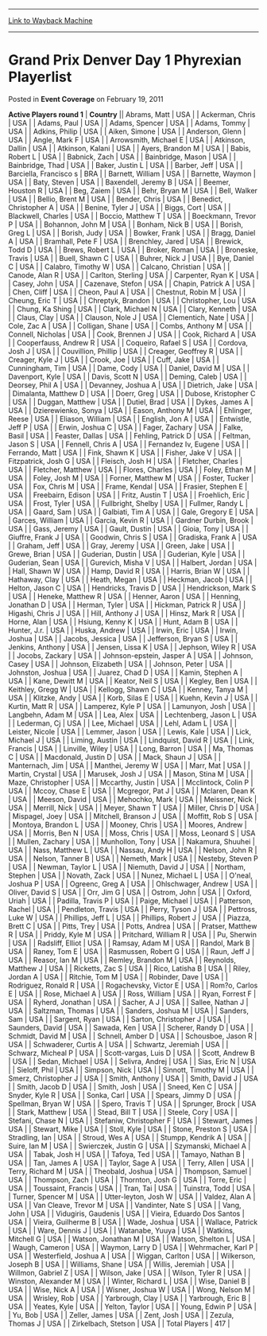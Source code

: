 
---
[Link to Wayback Machine](https://web.archive.org/web/20211127125114/https://magic.wizards.com/en/articles/archive/event-coverage/grand-prix-denver-day-1-phyrexian-playerlist-2011-02-19)

[_metadata_:description]:- "Active Players round 1CountryAbrams, MattUSAAckerman, ChrisUSAAdams, PaulUSAAdams, SpencerUSAAdams, TommyUSAAdkins, PhilipUSAAiken, SimoneUSAAnderson, GlennUSAAngle, Mark FUSAArrowsmith, Michael EUSAAtkinson, DallinUSAAtkinson, KalaniUSAAyers, Brandon MUSABabis, Robert LUSABabnick, ZachUSABainbridge, MasonUSABainbridge, ThadUSABaker, Justin LUSABarber, JeffUSABarciella,"
[_metadata_:generator]:- "Drupal 7 (http://drupal.org)"
[_metadata_:node]:- "451666"
[_metadata_:publish_date]:- "2011-02-19"
[_metadata_:source]:- "div-main-content"
[_metadata_:title]:- "Grand Prix Denver Day 1 Phyrexian Playerlist"
[_metadata_:wayback_capture_timestamp]:- "2021-11-27 12:51:14"
[_metadata_:wayback_raw_url]:- "https://web.archive.org/web/20211127125114id_/https://magic.wizards.com/en/articles/archive/event-coverage/grand-prix-denver-day-1-phyrexian-playerlist-2011-02-19"
[_metadata_:wayback_url]:- "https://magic.wizards.com/en/articles/archive/event-coverage/grand-prix-denver-day-1-phyrexian-playerlist-2011-02-19"
---


Grand Prix Denver Day 1 Phyrexian Playerlist
============================================



 Posted in **Event Coverage**
 on February 19, 2011 












 **Active Players round 1** | **Country** || Abrams, Matt | USA |
| Ackerman, Chris | USA |
| Adams, Paul | USA |
| Adams, Spencer | USA |
| Adams, Tommy | USA |
| Adkins, Philip | USA |
| Aiken, Simone | USA |
| Anderson, Glenn | USA |
| Angle, Mark F | USA |
| Arrowsmith, Michael E | USA |
| Atkinson, Dallin | USA |
| Atkinson, Kalani | USA |
| Ayers, Brandon M | USA |
| Babis, Robert L | USA |
| Babnick, Zach | USA |
| Bainbridge, Mason | USA |
| Bainbridge, Thad | USA |
| Baker, Justin L | USA |
| Barber, Jeff | USA |
| Barciella, Francisco s | BRA |
| Barnett, William | USA |
| Barnette, Waymon | USA |
| Baty, Steven | USA |
| Baxendell, Jeremy B | USA |
| Beemer, Houston R | USA |
| Beg, Zaiem | USA |
| Behr, Bryan M | USA |
| Bell, Walker | USA |
| Bellio, Brent M | USA |
| Bender, Chris | USA |
| Benedict, Christopher A | USA |
| Benine, Tyler J | USA |
| Biggs, Cort | USA |
| Blackwell, Charles | USA |
| Boccio, Matthew T | USA |
| Boeckmann, Trevor P | USA |
| Bohannon, John M | USA |
| Bonham, Nick B | USA |
| Borish, Greg L | USA |
| Borish, Judy | USA |
| Bowker, Frank | USA |
| Bragg, Daniel A | USA |
| Bramhall, Pete F | USA |
| Brenchley, Jared | USA |
| Brewick, Todd D | USA |
| Brews, Robert L | USA |
| Broker, Roman | USA |
| Broneske, Travis | USA |
| Buell, Shawn C | USA |
| Buhrer, Nick J | USA |
| Bye, Daniel C | USA |
| Calabro, Timothy W | USA |
| Calcano, Christian | USA |
| Canode, Alan R | USA |
| Carlton, Sterling | USA |
| Carpenter, Ryan K | USA |
| Casey, John | USA |
| Cazenave, Stefon | USA |
| Chapin, Patrick A | USA |
| Chen, Cliff | USA |
| Cheon, Paul A | USA |
| Chestnut, Robin M | USA |
| Cheung, Eric T | USA |
| Chreptyk, Brandon | USA |
| Christopher, Lou | USA |
| Chung, Ka Shing | USA |
| Clark, Michael N | USA |
| Clary, Kenneth | USA |
| Claus, Clay | USA |
| Clauson, Nole J | USA |
| Clementich, Nate | USA |
| Cole, Zac A | USA |
| Colligan, Shane | USA |
| Combs, Anthony M | USA |
| Connell, Nicholas | USA |
| Cook, Brennen J | USA |
| Cook, Richard A | USA |
| Cooperfauss, Andrew R | USA |
| Coqueiro, Rafael S | USA |
| Cordova, Josh J | USA |
| Couvillion, Phillip | USA |
| Creager, Geoffrey R | USA |
| Creager, Kyle J | USA |
| Crook, Joe | USA |
| Cuff, Jake | USA |
| Cunningham, Tim | USA |
| Dame, Cody | USA |
| Daniel, David M | USA |
| Davenport, Kyle | USA |
| Davis, Scott N | USA |
| Deming, Caleb | USA |
| Deorsey, Phil A | USA |
| Devanney, Joshua A | USA |
| Dietrich, Jake | USA |
| Dimalanta, Matthew D | USA |
| Doerr, Greg | USA |
| Dubose, Kristopher C | USA |
| Duggan, Matthew | USA |
| Dutiel, Brad | USA |
| Dykes, James A | USA |
| Dzierewienko, Sonya | USA |
| Eason, Anthony M | USA |
| Ehlinger, Reese | USA |
| Eliason, William | USA |
| English, Jon A | USA |
| Entwistle, Jeff P | USA |
| Erwin, Joshua C | USA |
| Fager, Zachary | USA |
| Falke, Basil | USA |
| Feaster, Dallas | USA |
| Fehling, Patrick D | USA |
| Feltman, Jason S | USA |
| Fennell, Chris A | USA |
| Fernandez Iv, Eugene | USA |
| Ferrando, Matt | USA |
| Fink, Shawn K | USA |
| Fisher, Jake V | USA |
| Fitzpatrick, Josh G | USA |
| Fleisch, Josh H | USA |
| Fletcher, Charles | USA |
| Fletcher, Matthew | USA |
| Flores, Charles | USA |
| Foley, Ethan M | USA |
| Foley, Josh M | USA |
| Forner, Matthew M | USA |
| Foster, Tucker | USA |
| Fox, Chris M | USA |
| Frame, Kendal | USA |
| Frasier, Stephen E | USA |
| Freebairn, Edison | USA |
| Fritz, Austin T | USA |
| Froehlich, Eric | USA |
| Frost, Tyler | USA |
| Fullbright, Shelby | USA |
| Fullmer, Randy L | USA |
| Gaard, Sam | USA |
| Galbiati, Tim A | USA |
| Gale, Gregory E | USA |
| Garces, William | USA |
| Garcia, Kevin R | USA |
| Gardner Durbin, Brook | USA |
| Gass, Jeremy | USA |
| Gault, Dustin | USA |
| Gioia, Tony | USA |
| Giuffre, Frank J | USA |
| Goodwin, Chris S | USA |
| Gradiska, Frank A | USA |
| Graham, Jeff | USA |
| Gray, Jeremy | USA |
| Green, Jake | USA |
| Grewe, Brian | USA |
| Guderian, Dustin | USA |
| Guderian, Kyle | USA |
| Guderian, Sean | USA |
| Gurevich, Misha V | USA |
| Halbert, Jordan | USA |
| Hall, Shawn W | USA |
| Hamp, David R | USA |
| Harris, Brian W | USA |
| Hathaway, Clay | USA |
| Heath, Megan | USA |
| Heckman, Jacob | USA |
| Helton, Jason C | USA |
| Hendricks, Travis D | USA |
| Hendrickson, Mark S | USA |
| Heneke, Matthew R | USA |
| Henner, Aaron | USA |
| Henning, Jonathan D | USA |
| Herman, Tyler | USA |
| Hickman, Patrick R | USA |
| Higashi, Chris J | USA |
| Hill, Anthony J | USA |
| Hinsz, Mark R | USA |
| Horne, Alan | USA |
| Hsiung, Kenny K | USA |
| Hunt, Adam B | USA |
| Hunter, J.r. | USA |
| Huska, Andrew | USA |
| Irwin, Eric | USA |
| Irwin, Joshua | USA |
| Jacobs, Jessica | USA |
| Jefferson, Bryan S | USA |
| Jenkins, Anthony | USA |
| Jensen, Lissa K | USA |
| Jephson, Wiley R | USA |
| Jocobs, Zackary | USA |
| Johnson-epstein, Jasper A | USA |
| Johnson, Casey | USA |
| Johnson, Elizabeth | USA |
| Johnson, Peter | USA |
| Johnston, Joshua | USA |
| Juarez, Chad D | USA |
| Kamin, Stephen A | USA |
| Kane, Dewitt M | USA |
| Keator, Neil S | USA |
| Kegley, Ben | USA |
| Keithley, Gregg W | USA |
| Kellogg, Shawn C | USA |
| Kenney, Tanya M | USA |
| Klitzke, Andy | USA |
| Korb, Silas E | USA |
| Kuehn, Kevin J | USA |
| Kurtin, Matt R | USA |
| Lamperez, Kyle P | USA |
| Lamunyon, Josh | USA |
| Langbehn, Adam M | USA |
| Lea, Alex | USA |
| Lechtenberg, Jason L | USA |
| Lederman, Cj | USA |
| Lee, Michael | USA |
| Lehl, Adam L | USA |
| Leister, Nicole | USA |
| Lemmer, Jason | USA |
| Lewis, Kale | USA |
| Lick, Michael J | USA |
| Liming, Austin | USA |
| Lindquist, David R | USA |
| Link, Francis | USA |
| Linville, Wiley | USA |
| Long, Barron | USA |
| Ma, Thomas C | USA |
| Macdonald, Justin D | USA |
| Mack, Shaun J | USA |
| Manternach, Jim | USA |
| Manthei, Jeremy W | USA |
| Marr, Mat | USA |
| Martin, Crystal | USA |
| Marusek, Josh J | USA |
| Mason, Stina M | USA |
| Maze, Christopher | USA |
| Mccarthy, Justin | USA |
| Mcclintock, Colin P | USA |
| Mccoy, Chase E | USA |
| Mcgregor, Pat J | USA |
| Mclaren, Dean K | USA |
| Meeson, David | USA |
| Mehochko, Mark | USA |
| Meissner, Nick | USA |
| Merrill, Nick | USA |
| Meyer, Shawn T | USA |
| Miller, Chris D | USA |
| Mispagel, Joey | USA |
| Mitchell, Branson J | USA |
| Moffitt, Rob S | USA |
| Montoya, Brandon L | USA |
| Mooney, Chris | USA |
| Moores, Andrew | USA |
| Morris, Ben N | USA |
| Moss, Chris | USA |
| Moss, Leonard S | USA |
| Mullen, Zachary | USA |
| Munhollon, Tony | USA |
| Nakamura, Shuuhei | USA |
| Nass, Matthew L | USA |
| Nassau, Andy H | USA |
| Nelson, John R | USA |
| Nelson, Tanner B | USA |
| Nemeth, Mark | USA |
| Nesteby, Steven P | USA |
| Newman, Taylor L | USA |
| Niemuth, David J | USA |
| Northam, Stephen | USA |
| Novath, Zack | USA |
| Nunez, Michael L | USA |
| O'neal, Joshua P | USA |
| Ogreenc, Greg A | USA |
| Ohlschwager, Andrew | USA |
| Oliver, David S | USA |
| Orr, Jim G | USA |
| Ostrom, John | USA |
| Oxford, Uriah | USA |
| Padilla, Travis P | USA |
| Paige, Michael | USA |
| Patterson, Rachel | USA |
| Pendleton, Travis | USA |
| Perry, Tyson J | USA |
| Pettross, Luke W | USA |
| Phillips, Jeff L | USA |
| Phillips, Robert J | USA |
| Piazza, Brett C | USA |
| Pitts, Trey | USA |
| Potts, Andrea | USA |
| Pratser, Matthew R | USA |
| Priddy, Kyle M | USA |
| Pritchard, William R | USA |
| Pu, Sherwin | USA |
| Radsliff, Elliot | USA |
| Ramsay, Adam M | USA |
| Randol, Mark B | USA |
| Raney, Tom E | USA |
| Rasmussen, Robert G | USA |
| Raun, Jeff J | USA |
| Reasor, Ian M | USA |
| Remley, Brandon M | USA |
| Reynolds, Matthew J | USA |
| Ricketts, Zac S | USA |
| Rico, Latisha B | USA |
| Riley, Jordan A | USA |
| Ritchie, Tom M | USA |
| Robinder, Dave | USA |
| Rodriguez, Ronald R | USA |
| Rogachevsky, Victor E | USA |
| Rom?o, Carlos E | USA |
| Rose, Michael A | USA |
| Ross, William | USA |
| Ryan, Forrest F | USA |
| Ryherd, Jonathan | USA |
| Sacher, A J | USA |
| Sallee, Nathan J | USA |
| Saltzman, Thomas | USA |
| Sanders, Joshua M | USA |
| Sanders, Sam | USA |
| Sargent, Ryan | USA |
| Sarton, Christopher J | USA |
| Saunders, David | USA |
| Sawada, Ken | USA |
| Scherer, Randy D | USA |
| Schmidt, David M | USA |
| Schnell, Amber D | USA |
| Schousboe, Jason R | USA |
| Schwaderer, Curtis A | USA |
| Schwartz, Jeremiah | USA |
| Schwarz, Micheal P | USA |
| Scott-vargas, Luis D | USA |
| Scott, Andrew B | USA |
| Sedan, Michael | USA |
| Selivra, Andrej | USA |
| Sias, Eric N | USA |
| Sieloff, Phil | USA |
| Simpson, Nick | USA |
| Sinnott, Timothy M | USA |
| Smerz, Christopher J | USA |
| Smith, Anthony | USA |
| Smith, David J | USA |
| Smith, Jacob D | USA |
| Smith, Josh | USA |
| Sneed, Ken C | USA |
| Snyder, Kyle R | USA |
| Sonka, Carl | USA |
| Spears, Jimmy D | USA |
| Spellman, Bryan W | USA |
| Spero, Travis T | USA |
| Sprunger, Brock | USA |
| Stark, Matthew | USA |
| Stead, Bill T | USA |
| Steele, Cory | USA |
| Stefani, Chase N | USA |
| Stefaniw, Christopher F | USA |
| Stewart, James | USA |
| Stewart, Mike | USA |
| Stoll, Kyle | USA |
| Stone, Preston S | USA |
| Stradling, Ian | USA |
| Stroud, Wes A | USA |
| Stumpp, Kendrik A | USA |
| Suire, Ian M | USA |
| Swierczek, Justin G | USA |
| Szymanski, Michael A | USA |
| Tabak, Josh H | USA |
| Tafoya, Ted | USA |
| Tamayo, Nathan B | USA |
| Tan, James A | USA |
| Taylor, Sage A | USA |
| Terry, Allen | USA |
| Terry, Richard M | USA |
| Theobald, Joshua | USA |
| Thompson, Samuel | USA |
| Thompson, Zach | USA |
| Thornton, Josh G | USA |
| Torre, Eric | USA |
| Toussaint, Francis | USA |
| Tran, Tai | USA |
| Tuinstra, Todd | USA |
| Turner, Spencer M | USA |
| Utter-leyton, Josh W | USA |
| Valdez, Alan A | USA |
| Van Cleave, Trevor M | USA |
| Vandinter, Nate S | USA |
| Vang, John | USA |
| Vidugiris, Gaudenis | USA |
| Vieira, Eduardo Dos Santos | USA |
| Vieira, Guilherme B | USA |
| Wade, Joshua | USA |
| Wallace, Patrick | USA |
| Ware, Dennis J | USA |
| Watanabe, Yuuya | USA |
| Watkins, Mitchell G | USA |
| Watson, Jonathan M | USA |
| Watson, Shelton L | USA |
| Waugh, Cameron | USA |
| Waymon, Larry D | USA |
| Wehrmacher, Karl P | USA |
| Westerfield, Joshua A | USA |
| Wiggan, Carlton | USA |
| Wilkerson, Joseph B | USA |
| Williams, Shane | USA |
| Willis, Jeremiah | USA |
| Willmon, Gabriel Z | USA |
| Wilson, Jake | USA |
| Wilson, Tyler R | USA |
| Winston, Alexander M | USA |
| Winter, Richard L | USA |
| Wise, Daniel B | USA |
| Wise, Nick A | USA |
| Wisner, Joshua W | USA |
| Wong, Nelson M | USA |
| Wrisley, Rob | USA |
| Yarbrough, Clay | USA |
| Yarbrough, Eric B | USA |
| Yeates, Kyle | USA |
| Yelton, Taylor | USA |
| Young, Edwin P | USA |
| Yu, Bob | USA |
| Zeller, James | USA |
| Zent, Josh | USA |
| Zezula, Thomas J | USA |
| Zirkelbach, Stetson | USA |
| Total Players | 417 |







